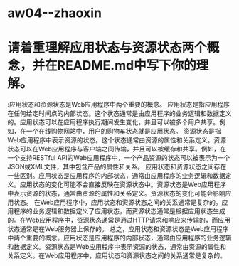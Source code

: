 # aw04--zhaoxin
# 请着重理解应用状态与资源状态两个概念，并在README.md中写下你的理解。
:应用状态和资源状态是Web应用程序中两个重要的概念。
应用状态是指应用程序在任何给定时间点的内部状态。这个状态通常是由应用程序的业务逻辑和数据定义的。应用状态可以在应用程序执行期间发生变化，并且可以被多个用户共享。例如，在一个在线购物网站中，用户的购物车状态就是应用状态。
资源状态是指Web应用程序中表示资源的状态。这个状态通常由资源的属性和关系定义。资源状态可以在Web应用程序与客户端之间传输，并且可以被缓存和共享。例如，在一个支持RESTful API的Web应用程序中，一个产品资源的状态可以被表示为一个JSON或XML文件，其中包含产品的属性和关系。
应用状态和资源状态之间存在一些区别。应用状态是应用程序的内部状态，通常由应用程序的业务逻辑和数据定义。应用状态的变化可能不会直接反映在资源状态中。资源状态是Web应用程序中表示资源的状态，通常由资源的属性和关系定义。资源状态的变化可能会影响应用状态。
在Web应用程序中，应用状态和资源状态之间的关系通常是复杂的。应用程序的业务逻辑和数据定义了应用状态，而资源状态通常是根据应用状态生成的。在Web应用程序中，资源状态通常是通过HTTP请求和响应来传输的，而应用状态通常是在Web服务器上保存的。
总之，应用状态和资源状态是Web应用程序中两个重要的概念。应用状态是应用程序的内部状态，通常由应用程序的业务逻辑和数据定义。资源状态是Web应用程序中表示资源的状态，通常由资源的属性和关系定义。在Web应用程序中，应用状态和资源状态之间的关系通常是复杂的。
